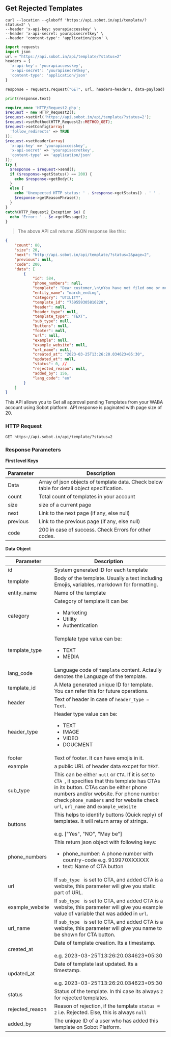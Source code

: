 ## Get Rejected Templates
```shell
curl --location --globoff 'https://api.sobot.in/api/template/?status=2' \
--header 'x-api-key: yourapiaccesskey' \
--header 'x-api-secret: yourapisecretkey' \
--header 'content-type': 'application/json' \
```

```python
import requests
import json
url = "https://api.sobot.in/api/template/?status=2"
headers = {
  'x-api-key': 'yourapiaccesskey',
  'x-api-secret': 'yourapisecretkey',
  'content-type': 'application/json'
}

response = requests.request("GET", url, headers=headers, data=payload)

print(response.text)
```

```php
require_once 'HTTP/Request2.php';
$request = new HTTP_Request2();
$request->setUrl('https://api.sobot.in/api/template/?status=2');
$request->setMethod(HTTP_Request2::METHOD_GET);
$request->setConfig(array(
  'follow_redirects' => TRUE
));
$request->setHeader(array(
  'x-api-key' => 'yourapiaccesskey',
  'x-api-secret' => 'yourapisecretkey',
  'content-type' => 'application/json'
));
try {
  $response = $request->send();
  if ($response->getStatus() == 200) {
    echo $response->getBody();
  }
  else {
    echo 'Unexpected HTTP status: ' . $response->getStatus() . ' ' .
    $response->getReasonPhrase();
  }
}
catch(HTTP_Request2_Exception $e) {
  echo 'Error: ' . $e->getMessage();
}

```

> The above API call returns JSON response like this:

```json
{
    "count": 80,
    "size": 20,
    "next": "http://api.sobot.in/api/template/?status=2&page=2",
    "previous": null,
    "code": 200,
    "data": [
        {
            "id": 584,
            "phone_numbers": null,
            "template": "Dear customer,\n\nYou have not filed one or more GSTR 3B returns. Kindly file your returns immediately to avoid late fee and Interest. Ignore if filed. GSTN",
            "entity_name": "march_ending",
            "category": "UTILITY",
            "template_id": "759559305816228",
            "header": null,
            "header_type": null,
            "template_type": "TEXT",
            "sub_type": null,
            "buttons": null,
            "footer": null,
            "url": null,
            "example": null,
            "example_website": null,
            "url_name": null,
            "created_at": "2023-03-25T13:26:20.034623+05:30",
            "updated_at": null,
            "status": 0, // 
            "rejected_reason": null,
            "added_by": 156,
            "lang_code": "en"
        }
    ]
}
```

This API allows you to Get all approval pending Templates from your WABA account using Sobot platform. API response is paginated with page size of 20.


### HTTP Request

`GET https://api.sobot.in/api/template/?status=2`

### Response Parameters

**First level Keys**

Parameter | Description | 
--------- | ----------- |
Data | Array of json objects of template data. Check below table for detail object specification.|
count | Total count of templates in your account |
size | size of a current page |
next | Link to the next page (if any, else null)
previous | Link to the previous page (if any, else null) |
code | 200 in case of success. Check Errors for other codes. |


**Data Object**

Parameter | Description |
--------- | ----------- | 
| id              | System generated ID for each template |
| template        | Body of the template. Usually a text including Emojis, variables, markdown for formatting. |
| entity_name     | Name of the template |
| category        | Category of template It can be: <ul><li>Marketing</li><li>Utility</li><li>Authentication</li></ul>  |
| template_type   | Template type value can be: <ul><li>TEXT</li><li>MEDIA</li></ul> |
| lang_code       | Language code of ```template``` content. Actaully denotes the Language of the template. |
| template_id     | A Meta generated unique ID for template. You can refer this for future operations. |
| header          | Text of header in case of ```header_type = Text```.|
| header_type     | Header type value can be: <ul><li>TEXT</li><li>IMAGE</li><li>VIDEO</li><li>DOUCMENT</li></ul> |
| footer          | Text of footer. It can have emojis in it. |
| example         | a public URL of header data excpet for ```TEXT```. |
| sub_type        | This can be either ```null``` or ```CTA```. If it is set to ```CTA ```, it specifies that this template has CTAs in its button. CTAs can be either phone numbers and/or website. For phone number check ```phone_numbers``` and for website check ```url```, ```url_name``` and ```example_website``` |
| buttons         | This helps to identify buttons (Quick reply) of templates. It will return array of strings. <br /> <br /> e.g. ["Yes", "NO", "May be"] |
| phone_numbers   | This return json object with following keys: <ul><li>phone_number: A phone number with country-code e.g. 919970XXXXXX</li><li>text: Name of CTA button</li></ul> |
| url             | If  ```sub_type ``` is set to CTA, and added CTA is a website, this parameter will give you static part of URL. |
| example_website | If  ```sub_type ``` is set to CTA, and added CTA is a website, this parameter will give you example value of variable that was added in ```url```.  |
| url_name        | If  ```sub_type ``` is set to CTA, and added CTA is a website, this parameter will give you name to be shown for CTA button. |
| created_at      | Date of template creation. Its a timestamp. <br/> <br/> e.g. 2023-03-25T13:26:20.034623+05:30 |
| updated_at      | Date of template last updated. Its a timestamp. <br/> <br/> e.g. 2023-03-25T13:26:20.034623+05:30 |
| status          | Status of the template. In thi case its always ```2``` for rejected templates. |
| rejected_reason | Reason of rejection, if the template ```status = 2``` i.e. Rejected. Else, this is always ```null``` |
| added_by        | The unique ID of a user who has added this template on Sobot Platform.  |